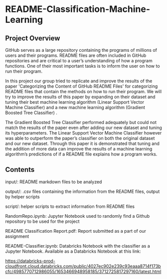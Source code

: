 # README-Classification-Machine-Learning

## Project Overview

GitHub serves as a large repository containing the programs of millions of users and their programs. README files are often included in GitHub repositories and are critical to a user’s understanding of how a program functions. One of their most important tasks is to inform the user on how to run their program.

In this project our group tried to replicate and improve the results of the paper ​'Categorizing the Content of GitHub README Files' for categorizing README files that contain the methods on how to run their program. We will try to improve the results of this paper by expanding on their dataset and tuning their best machine learning algorithm (Linear Support Vector Machine Classifier) and a new machine learning algorithm (Gradient Boosted Tree Classifier) .

The Gradient Boosted Tree Classifier performed adequately but could not match the results of the paper even after adding our new dataset and tuning its hyperparameters. The Linear Support Vector Machine Classifier however was able to outperform the paper’s classifier on both the original dataset and our new dataset. Through this paper it is demonstrated that tuning and the addition of more data can improve the results of a machine learning algorithm’s predictions of if a README file explains how a program works.

## Contents

input/: README markdown files to be analyzed

output/: .csv files containing the information from the README files, output by helper scripts

script/: helper scripts to extract information from README files

RandomRepo.ipynb: Jupyter Notebook used to randomly find a Github repository to be used for the project

README Classification Report.pdf: Report submitted as a part of our assignment

README-Classifier.ipynb: Databricks Notebook with the classifier as a Jupyter Notebook. Available as a Databricks Notebook at this link:

https://databricks-prod-cloudfront.cloud.databricks.com/public/4027ec902e239c93eaaa8714f173bcfc/4985770712986055/1653466948958185/3712725817297160/latest.html
